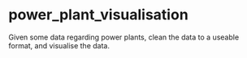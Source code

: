 # power_plant_visualisation
Given some data regarding power plants, clean the data to a useable format, and visualise the data.
